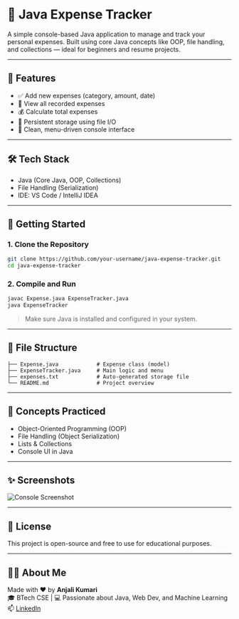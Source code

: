 # 💸 Java Expense Tracker

A simple console-based Java application to manage and track your personal expenses. Built using core Java concepts like OOP, file handling, and collections — ideal for beginners and resume projects.

---

## 📌 Features

- ✅ Add new expenses (category, amount, date)
- 📂 View all recorded expenses
- 💰 Calculate total expenses
- 💾 Persistent storage using file I/O
- 🧾 Clean, menu-driven console interface

---

## 🛠️ Tech Stack

- Java (Core Java, OOP, Collections)
- File Handling (Serialization)
- IDE: VS Code / IntelliJ IDEA

---

## 🚀 Getting Started

### 1. Clone the Repository

```bash
git clone https://github.com/your-username/java-expense-tracker.git
cd java-expense-tracker
```

### 2. Compile and Run

```bash
javac Expense.java ExpenseTracker.java
java ExpenseTracker
```

> Make sure Java is installed and configured in your system.

---

## 📁 File Structure

```
├── Expense.java            # Expense class (model)
├── ExpenseTracker.java     # Main logic and menu
├── expenses.txt            # Auto-generated storage file
└── README.md               # Project overview
```

---

## 🧠 Concepts Practiced

- Object-Oriented Programming (OOP)
- File Handling (Object Serialization)
- Lists & Collections
- Console UI in Java

---

## ✨ Screenshots

![Console Screenshot](https://dummyimage.com/800x200/cccccc/000000&text=Add+your+screenshot+here)

---

## 📝 License

This project is open-source and free to use for educational purposes.

---

## 🙋‍♀️ About Me

Made with ❤️ by **Anjali Kumari**  
🎓 BTech CSE | 💻 Passionate about Java, Web Dev, and Machine Learning  
📫 [LinkedIn](https://www.linkedin.com/in/your-profile)
